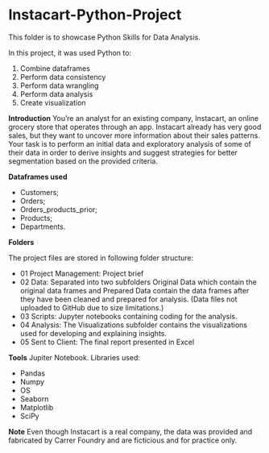 # Instacart-Python-Project
This folder is to showcase Python Skills for Data Analysis.

In this project, it was used Python to: 
1. Combine dataframes
2. Perform data consistency
3. Perform data wrangling
4. Perform data analysis
5. Create visualization

**Introduction**
You’re an analyst for an existing company, Instacart, an online grocery store
that operates through an app. Instacart already has very good sales, but they
want to uncover more information about their sales patterns. Your task is to
perform an initial data and exploratory analysis of some of their data in order
to derive insights and suggest strategies for better segmentation based on
the provided criteria.
 
**Dataframes used**
* Customers;
* Orders;
* Orders_products_prior;
* Products;
* Departments.

**Folders**

The project files are stored in following folder structure:

* 01 Project Management: Project brief
* 02 Data: Separated into two subfolders Original Data which contain the original data frames and Prepared Data contain the data frames after they have been cleaned and prepared for analysis. (Data files not uploaded to GitHub due to size limitations.)
* 03 Scripts: Jupyter notebooks containing coding for the analysis.
* 04 Analysis: The Visualizations subfolder contains the visualizations used for developing and explaining insights.
* 05 Sent to Client: The final report presented in Excel

**Tools**
Jupiter Notebook.
Libraries used:
* Pandas
* Numpy
* OS
* Seaborn
* Matplotlib
* SciPy


**Note**
Even though Instacart is a real company, the data was provided and fabricated
by Carrer Foundry and are ficticious and for practice only.
